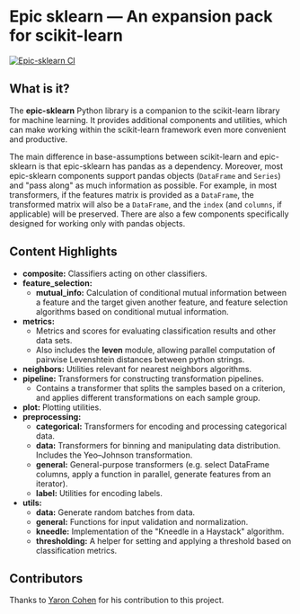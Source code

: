 # Epic sklearn &mdash; An expansion pack for scikit-learn
[![Epic-sklearn CI](https://github.com/epic-framework/epic-sklearn/actions/workflows/ci.yml/badge.svg)](https://github.com/epic-framework/epic-sklearn/actions/workflows/ci.yml)

## What is it?
The **epic-sklearn** Python library is a companion to the scikit-learn library for machine learning.
It provides additional components and utilities, which can make working within the scikit-learn
framework even more convenient and productive.

The main difference in base-assumptions between scikit-learn and epic-sklearn is that epic-sklearn
has pandas as a dependency. Moreover, most epic-sklearn components support pandas objects (`DataFrame`
and `Series`) and "pass along" as much information as possible. For example, in most transformers,
if the features matrix is provided as a `DataFrame`, the transformed matrix will also be a `DataFrame`,
and the `index` (and `columns`, if applicable) will be preserved. There are also a few components specifically
designed for working only with pandas objects.


## Content Highlights
- **composite:** Classifiers acting on other classifiers.
- **feature_selection:**
  - **mutual_info:** Calculation of conditional mutual information between a feature and the target given another 
  feature, and feature selection algorithms based on conditional mutual information.
- **metrics:**
  - Metrics and scores for evaluating classification results and other data sets.
  - Also includes the **leven** module, allowing parallel computation of pairwise Levenshtein distances 
  between python strings.
- **neighbors:** Utilities relevant for nearest neighbors algorithms.
- **pipeline:** Transformers for constructing transformation pipelines.
  - Contains a transformer that splits
  the samples based on a criterion, and applies different transformations on each sample group.
- **plot:** Plotting utilities.
- **preprocessing:**
  - **categorical:** Transformers for encoding and processing categorical data.
  - **data:** Transformers for binning and manipulating data distribution. Includes the
  Yeo&ndash;Johnson transformation.
  - **general:** General-purpose transformers (e.g. select DataFrame columns, apply a function in parallel, 
  generate features from an iterator).
  - **label:** Utilities for encoding labels.
- **utils:** 
  - **data:** Generate random batches from data.
  - **general:** Functions for input validation and normalization.
  - **kneedle:** Implementation of the "Kneedle in a Haystack" algorithm.
  - **thresholding:** A helper for setting and applying a threshold based on classification metrics.


## Contributors
Thanks to [Yaron Cohen](https://github.com/cr-yaroncohen) for his contribution to this project.
